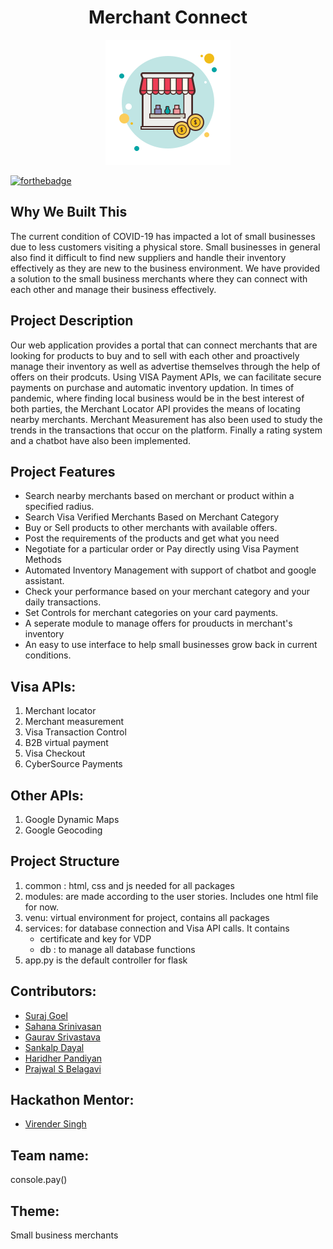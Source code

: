<h1 align ="center">Merchant Connect</h1>
<p align="center">
<img src="common/img/shop.png"/>
 </p>

[![forthebadge](https://forthebadge.com/images/badges/made-with-python.svg)](https://forthebadge.com)

## Why We Built This
The current condition of COVID-19 has impacted a lot of small businesses due to less customers visiting a physical store. 
Small businesses in general also find it difficult to find new suppliers and handle their inventory effectively as they
are new to the business environment. 
We have provided a solution to the small business merchants where they can connect with each other and manage their business effectively.

## Project Description 
Our web application provides a portal that can connect merchants that are looking for products to buy and to sell with each other and proactively manage their inventory as well as advertise themselves through the help of offers on their prodcuts. Using VISA Payment APIs, we can facilitate secure payments on purchase and automatic inventory updation. In times of pandemic, where finding local business would be in the best interest of both parties, the Merchant Locator API provides the means of locating nearby merchants. Merchant Measurement has also been used to study the trends in the transactions that occur on the platform. Finally a rating system and a chatbot have also been implemented.

## Project Features 
* Search nearby merchants based on merchant or product within a specified radius.
* Search Visa Verified Merchants Based on Merchant Category
* Buy or Sell products to other merchants with available offers.
* Post the requirements of the products and get what you need
* Negotiate for a particular order or Pay directly using Visa Payment Methods
* Automated Inventory Management with support of chatbot and google assistant.
* Check your performance based on your merchant category and your daily transactions.
* Set Controls for merchant categories on your card payments.
* A seperate module to manage offers for prouducts in merchant's inventory
* An easy to use interface to help small businesses grow back in current conditions.


## Visa APIs: 
1. Merchant locator
2. Merchant measurement 
3. Visa Transaction Control 
4. B2B virtual payment 
5. Visa Checkout
6. CyberSource Payments

## Other APIs:
1. Google Dynamic Maps
2. Google Geocoding



## Project Structure ##
1. common : html, css and js needed for all packages
2. modules: are made according to the user stories. Includes one html file for now.
3. venu: virtual environment for project, contains all packages
4. services: for database connection and Visa API calls. It contains
    - certificate and key for VDP
    - db : to manage all database functions 
5. app.py is the default controller for flask


## Contributors:
* [Suraj Goel](https://github.com/suraj-goel/)
* [Sahana Srinivasan](https://github.com/sahana63)
* [Gaurav Srivastava](https://github.com/gaurav3210)
* [Sankalp Dayal](https://github.com/sankalpdayal5)
* [Haridher Pandiyan](https://github.com/haridher21)
* [Prajwal S Belagavi](https://github.com/prajwal27)

## Hackathon Mentor:
* [Virender Singh](https://github.com/virenderdayma)

## __Team name:__ 
console.pay() 
## __Theme:__
Small business merchants

